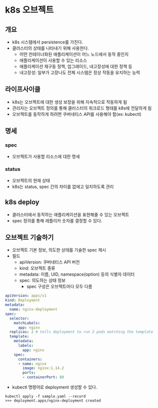 # k8s 오브젝트


## 개요

- k8s 시스템에서 persistence를 가진다.
- 클러스터의 상태를 나타내기 위해 사용한다.
  - 어떤 컨테이너화된 애플리케이션이 어느 노드에서 동작 중인지
  - 애플리케이션이 사용할 수 있는 리소스
  - 애플리케이션 재구동 정책, 업그레이드, 내고장성에 대한 정책 등
  - 내고장성: 일부가 고장나도 전체 시스템은 정상 작동을 유지하는 능력

## 라이프사이클

- k8s는 오브젝트에 대한 생성 보장을 위해 지속적으로 작동하게 됨
- 관리자는 오브젝트 정의를 통해 클러스터의 워크로드 형태를 k8s에 전달하게 됨
- 오브젝트를 동작하게 하려면 쿠버네티스 API를 사용해야 함(ex: kubectl)

## 명세

### spec

- 오브젝트가 사용할 리소스에 대한 명세

### status

- 오브젝트의 현재 상태
- k8s는 status, spec 간의 차이를 없에고 일치하도록 관리

## k8s deploy

- 클러스터에서 동작하는 애플리케이션을 표현해줄 수 있는 오브젝트
- spec 정의를 통해 레플리카 숫자를 결정할 수 있다.

## 오브젝트 기술하기

- 오브젝트 기본 정보, 의도한 상태를 기술한 spec 제시
- 필드
  - apiVersion: 쿠버네티스 API 버전
  - kind: 오브젝트 종류
  - metadata: 이름, UID, namespace(option) 등의 식별자 데이터
  - spec: 의도하는 상태 정보
    - spec 구성은 오브젝트마다 모두 다름

```yaml
apiVersion: apps/v1
kind: Deployment
metadata:
  name: nginx-deployment
spec:
  selector:
    matchLabels:
      app: nginx
  replicas: 2 # tells deployment to run 2 pods matching the template
  template:
    metadata:
      labels:
        app: nginx
    spec:
      containers:
      - name: nginx
        image: nginx:1.14.2
        ports:
        - containerPort: 80
```

- kubectl 명령어로 deployment 생성할 수 있다.

```shell
kubectl apply -f sample.yaml --record
>>> deployment.apps/nginx-deployment created
```

